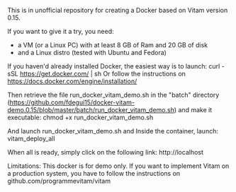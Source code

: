 This is in unofficial repository for creating a Docker based on Vitam version 0.15. 

If you want to give it a try, you need:
 - a VM (or a Linux PC) with at least 8 GB of Ram and 20 GB of disk
 - and a Linux distro (tested with Ubuntu and Fedora)

If you haven'd already installed Docker, the easiest way is to launch:
    curl -sSL https://get.docker.com/ | sh
Or follow the instructions on https://docs.docker.com/engine/installation/

Then retrieve the file run_docker_vitam_demo.sh in the "batch" directory (https://github.com/fdegui15/docker-vitam-demo.0.15/blob/master/batch/run_docker_vitam_demo.sh) and make it executable:
     chmod +x run_docker_vitam_demo.sh

And launch run_docker_vitam_demo.sh and 
Inside the container, launch:
    vitam_deploy_all

When all is ready, simply click on the following link: 
   http://localhost 

Limitations:
 This docker is for demo only. If you want to implement Vitam on a production system, you have to follow the instructions on github.com/programmevitam/vitam

